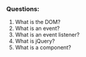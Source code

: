 ### Questions:
1. What is the DOM?
2. What is an event?
3. What is an event listener?
4. What is jQuery?
5. What is a component? 

